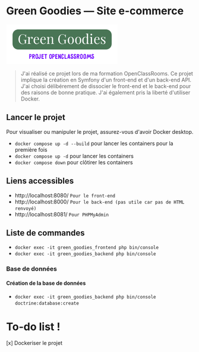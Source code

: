 # Green Goodies — Site e-commerce

![Logo Green Goodies](https://github.com/halilxdev/OC-Green-Goodies/blob/main/misc/logo.webp)

> J'ai réalisé ce projet lors de ma formation OpenClassRooms. Ce projet implique la création en Symfony d'un front-end et d'un back-end API.
> J'ai choisi délibérement de dissocier le front-end et le back-end pour des raisons de bonne pratique.
> J'ai également pris la liberté d'utiliser Docker.

## Lancer le projet

Pour visualiser ou manipuler le projet, assurez-vous d'avoir Docker desktop.

* `docker compose up -d --build` pour lancer les containers pour la première fois
* `docker compose up -d` pour lancer les containers
* `docker compose down` pour clôtirer les containers

## Liens accessibles

* http://localhost:8080/ `Pour le front-end`
* http://localhost:8000/ `Pour le back-end (pas utile car pas de HTML renvoyé)`
* http://localhost:8081/ `Pour PHPMyAdmin`

## Liste de commandes

* `docker exec -it green_goodies_frontend php bin/console`
* `docker exec -it green_goodies_backend php bin/console`

### Base de données

#### Création de la base de données
* `docker exec -it green_goodies_backend php bin/console doctrine:database:create`

# To-do list !

[x] Dockeriser le projet